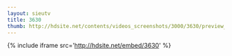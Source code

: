 ```yaml
---
layout: sieutv
title: 3630
thumb: http://hdsite.net/contents/videos_screenshots/3000/3630/preview_360p.mp4.jpg
---
```

{% include iframe src='http://hdsite.net/embed/3630' %}
 
